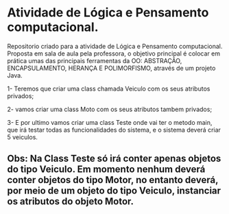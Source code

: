 # Atividade de Lógica e Pensamento computacional.

Repositorio criado para a atividade de Lógica e Pensamento computacional. Proposta em sala de aula pela professora, o objetivo principal é colocar em prática umas das principais ferramentas da OO: ABSTRAÇÃO, ENCAPSULAMENTO, HERANÇA E POLIMORFISMO, através de um projeto Java.

<p> 1- Teremos que criar uma class chamada Veiculo com os seus atributos privados;</p>
<p>2- vamos criar uma class Moto com os seus atributos tambem privados;</p>
<p>3- E por ultimo vamos criar uma class Teste onde vai ter o metodo main, que irá testar todas as funcionalidades do sistema, e o sistema deverá
criar 5 veiculos.</p>

## Obs: Na Class Teste só irá conter apenas objetos do tipo Veiculo. Em momento nenhum deverá conter objetos do tipo Motor, no entanto deverá, por meio de um objeto do tipo Veiculo, instanciar os atributos do objeto Motor.

